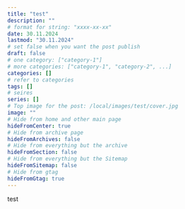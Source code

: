 ```yaml
---
title: "test"
description: ""
# format for string: "xxxx-xx-xx"
date: 30.11.2024
lastmod: "30.11.2024"
# set false when you want the post publish
draft: false
# one category: ["category-1"]
# more categories: ["category-1", "category-2", ...]
categories: []
# refer to categories
tags: []
# seires
series: []
# Top image for the post: /local/images/test/cover.jpg
image: ""
# Hide from home and other main page
hideFromCenter: true
# Hide from archive page
hideFromArchives: false
# Hide from everything but the archive
hideFromSection: false
# Hide from everything but the Sitemap
hideFromSitemap: false
# Hide from gtag
hideFromGtag: true
---
```

test
<!--more-->